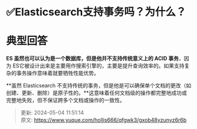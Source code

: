 # ✅Elasticsearch支持事务吗？为什么？

# 典型回答


**ES 虽然也可以认为是一个数据库，但是他并不支持传统意义上的 ACID 事务**，因为 ES它被设计出来是主要用作搜索引擎的，主要是提升查询效率的。如果支持复杂的事务操作意味着就要牺牲性能优势。



**虽然 Elasticsearch 不支持传统的事务，但是他是可以确保单个文档的更改（如创建、更新、删除）是原子性的。**这意味着任何文档级的操作都完整地成功或完整地失败，但不保证跨多个文档或操作的一致性。













> 更新: 2024-05-04 11:51:14  
> 原文: <https://www.yuque.com/hollis666/qfgwk3/gxob48yzunyz6r6b>